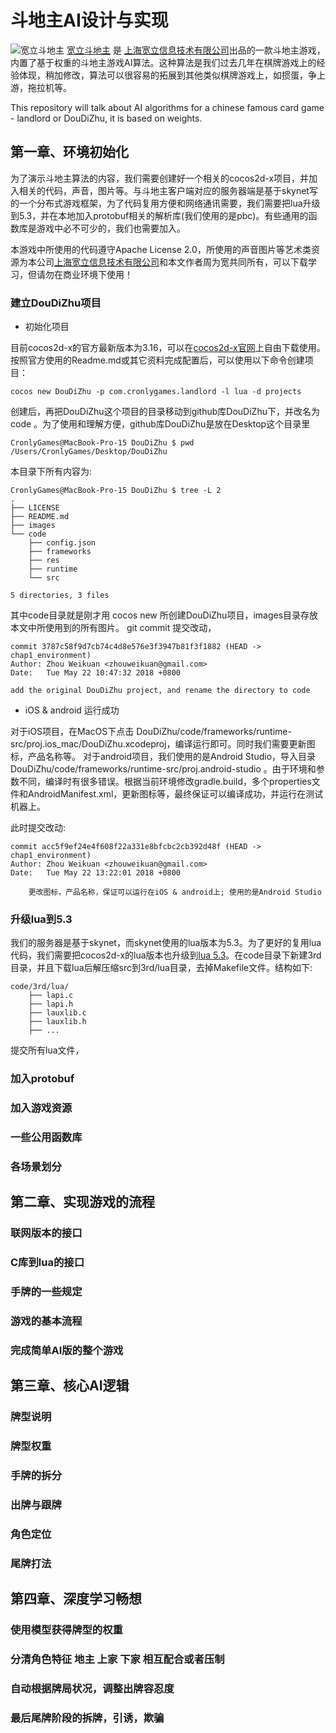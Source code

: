 # 斗地主AI设计与实现

![宽立斗地主](http://www.cronlygames.com/image/landlord.png) [宽立斗地主](http://www.cronlygames.com/download/download.php?p=com.cronlygames.landlord) 是 [上海宽立信息技术有限公司](http://www.cronlygames.com/)出品的一款斗地主游戏，内置了基于权重的斗地主游戏AI算法。这种算法是我们过去几年在棋牌游戏上的经验体现，稍加修改，算法可以很容易的拓展到其他类似棋牌游戏上，如掼蛋，争上游，拖拉机等。

This repository will talk about AI algorithms for a chinese famous card game - landlord or DouDiZhu, it is based on weights.


## 第一章、环境初始化
为了演示斗地主算法的内容，我们需要创建好一个相关的cocos2d-x项目，并加入相关的代码，声音，图片等。与斗地主客户端对应的服务器端是基于skynet写的一个分布式游戏框架，为了代码复用方便和网络通讯需要，我们需要把lua升级到5.3，并在本地加入protobuf相关的解析库(我们使用的是pbc)。有些通用的函数库是游戏中必不可少的，我们也需要加入。

本游戏中所使用的代码遵守Apache License 2.0，所使用的声音图片等艺术类资源为本公司[上海宽立信息技术有限公司](www.cronlygames.com)和本文作者周为宽共同所有，可以下载学习，但请勿在商业环境下使用！

### 建立DouDiZhu项目
* 初始化项目

目前cocos2d-x的官方最新版本为3.16，可以在[cocos2d-x官网](http://www.cocos2d-x.org)上自由下载使用。按照官方使用的Readme.md或其它资料完成配置后，可以使用以下命令创建项目：

    cocos new DouDiZhu -p com.cronlygames.landlord -l lua -d projects

创建后，再把DouDiZhu这个项目的目录移动到github库DouDiZhu下，并改名为code 。为了使用和理解方便，github库DouDiZhu是放在Desktop这个目录里
    
    CronlyGames@MacBook-Pro-15 DouDiZhu $ pwd
    /Users/CronlyGames/Desktop/DouDiZhu

本目录下所有内容为:

    CronlyGames@MacBook-Pro-15 DouDiZhu $ tree -L 2
    .
    ├── LICENSE
    ├── README.md
    ├── images
    └── code
        ├── config.json
        ├── frameworks
        ├── res
        ├── runtime
        └── src

    5 directories, 3 files

其中code目录就是刚才用 cocos new 所创建DouDiZhu项目，images目录存放本文中所使用到的所有图片。
git commit 提交改动，

    commit 3787c58f9d7cb74c4d8e576e3f3947b81f3f1882 (HEAD -> chap1_environment)
    Author: Zhou Weikuan <zhouweikuan@gmail.com>
    Date:   Tue May 22 10:47:32 2018 +0800

    add the original DouDiZhu project, and rename the directory to code
    
* iOS & android 运行成功

对于iOS项目，在MacOS下点击 DouDiZhu/code/frameworks/runtime-src/proj.ios_mac/DouDiZhu.xcodeproj，编译运行即可。同时我们需要更新图标，产品名称等。
对于android项目，我们使用的是Android Studio，导入目录DouDiZhu/code/frameworks/runtime-src/proj.android-studio 。由于环境和参数不同，编译时有很多错误。根据当前环境修改gradle.build，多个properties文件和AndroidManifest.xml，更新图标等，最终保证可以编译成功，并运行在测试机器上。

此时提交改动:

    commit acc5f9ef24e4f608f22a331e8bfcbc2cb392d48f (HEAD -> chap1_environment)
    Author: Zhou Weikuan <zhouweikuan@gmail.com>
    Date:   Tue May 22 13:22:01 2018 +0800

        更改图标，产品名称，保证可以运行在iOS & android上; 使用的是Android Studio

### 升级lua到5.3

我们的服务器是基于skynet，而skynet使用的lua版本为5.3。为了更好的复用lua代码，我们需要把cocos2d-x的lua版本也升级到[lua 5.3](http://www.lua.org/ftp/lua-5.3.4.tar.gz)。在code目录下新建3rd目录，并且下载lua后解压缩src到3rd/lua目录，去掉Makefile文件。结构如下:
    
    code/3rd/lua/
        ├── lapi.c
        ├── lapi.h
        ├── lauxlib.c
        ├── lauxlib.h
        ├── ...

提交所有lua文件，    
    
### 加入protobuf
### 加入游戏资源
### 一些公用函数库
### 各场景划分

## 第二章、实现游戏的流程

### 联网版本的接口
### C库到lua的接口
### 手牌的一些规定
### 游戏的基本流程
### 完成简单AI版的整个游戏

## 第三章、核心AI逻辑

### 牌型说明
### 牌型权重
### 手牌的拆分
### 出牌与跟牌
### 角色定位
### 尾牌打法

## 第四章、深度学习畅想

### 使用模型获得牌型的权重
### 分清角色特征 地主 上家 下家 相互配合或者压制
### 自动根据牌局状况，调整出牌容忍度
### 最后尾牌阶段的拆牌，引诱，欺骗



